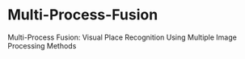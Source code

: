 # Multi-Process-Fusion
Multi-Process Fusion: Visual Place Recognition Using Multiple Image Processing Methods
